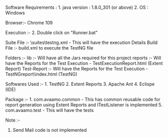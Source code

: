 Software Requirements :
	1. java version :  1.8.0_301 (or above)
	2. OS : Windows
	
Browser:- Chrome 109

Execution :-
	2. Double click on "Runner.bat"

	

Suite File :- \suites\testng.xml - This will have the execution Details
Build File :- build.xml to execute the TestNG file

Folders :-
lib :- Will have all the Jars required for this project
reports :- Will have the Reports for the Test Execution - TestExecutionReport.html (Extent Report)
Test-Report :- Will have the Reports for the Test Execution - TestNGreport\index.html (TestNG)
	

Softwares Used :-
	1. TestNG 
	2. Extent Reports
	3. Apache Ant
	4. Eclispe (IDE)
	
	

Package :-
	1. com.avaamo.common - This has common reusable code for report generation using Extent Reports and ITestListener is implemented
	5. com.avaamo.test - This will have the tests
	
	
	
Note :-
1. Send Mail code is not implemented


	
	
	
	
	

	
